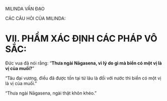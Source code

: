 MILINDA VẤN ĐẠO

CÁC CÂU HỎI CỦA MILINDA:

# VII. PHẨM XÁC ĐỊNH CÁC PHÁP VÔ SẮC:

Đức vua đã nói rằng: “**Thưa ngài Nāgasena, vì lý do gì mà biển có một vị là vị của muối?**”

“Tâu đại vương, điều đã được tồn tại từ lâu là đối với nước thì biển có một vị là vị của muối.”

“Thưa ngài Nāgasena, ngài thật khôn khéo.”
